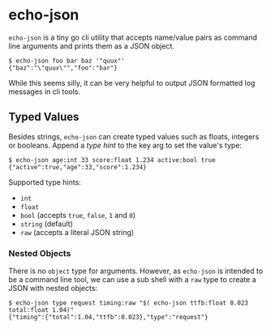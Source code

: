 echo-json
==================

`echo-json` is a tiny go cli utility that accepts name/value pairs as command
line arguments and prints them as a JSON object.


```
$ echo-json foo bar baz '"quux"'
{"baz":"\"quux\"","foo":"bar"}
```

While this seems silly, it can be very helpful to output JSON formatted log
messages in cli tools.

Typed Values
-------------------

Besides strings, `echo-json` can create typed values such as floats,
integers or booleans. Append a _type hint_ to the key arg to set the value's type:

```
$ echo-json age:int 33 score:float 1.234 active:bool true
{"active":true,"age":33,"score":1.234}
```

Supported type hints:

* `int`
* `float`
* `bool` (accepts `true`, `false`, `1` and `0`)
* `string` (default)
* `raw` (accepts a literal JSON string)

### Nested Objects

There is no `object` type for arguments. However, as `echo-json` is intended to be a command line tool, we can use a sub shell with a `raw` type to create a JSON with nested objects:

```
$ echo-json type request timing:raw "$( echo-json ttfb:float 0.023 total:float 1.04)"
{"timing":{"total":1.04,"ttfb":0.023},"type":"request"}
```
